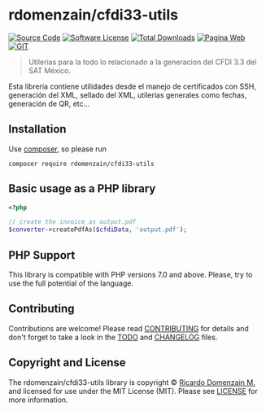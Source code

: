 # rdomenzain/cfdi33-utils

[![Source Code][badge-source]][source]
[![Software License][badge-license]][license]
[![Total Downloads][badge-downloads]][downloads]
[![Pagina Web][badge-pagina]][pagina]
[![GIT][badge-git]][git]

> Utilerias para la todo lo relacionado a la generacion del CFDI 3.3 del SAT México.

Esta libreria contiene utilidades desde el manejo de certificados con SSH, generación del XML, sellado del XML, utilerias generales como fechas, generación de QR, etc...

## Installation

Use [composer](https://getcomposer.org/), so please run

```shell
composer require rdomenzain/cfdi33-utils
```

## Basic usage as a PHP library

```php
<?php

// create the invoice as output.pdf
$converter->createPdfAs($cfdiData, 'output.pdf');
```

## PHP Support

This library is compatible with PHP versions 7.0 and above.
Please, try to use the full potential of the language.

## Contributing

Contributions are welcome! Please read [CONTRIBUTING][] for details
and don't forget to take a look in the [TODO][] and [CHANGELOG][] files.

## Copyright and License

The rdomenzain/cfdi33-utils library is copyright © [Ricardo Domenzain M.](https://ddsis.com.mx/)
and licensed for use under the MIT License (MIT). Please see [LICENSE][] for more information.

[contributing]: https://github.com/rdomenzain/cfdi33-utils/blob/master/CONTRIBUTING.md
[changelog]: https://github.com/rdomenzain/cfdi33-utils/blob/master/docs/CHANGELOG.md
[todo]: https://github.com/rdomenzain/cfdi33-utils/blob/master/docs/TODO.md

[source]: https://github.com/rdomenzain/cfdi33-utils
[license]: https://github.com/rdomenzain/cfdi33-utils/blob/master/LICENSE
[downloads]: https://packagist.org/packages/rdomenzain/cfdi33-utils
[git]: https://packagist.org/packages/rdomenzain
[pagina]: https://ddsis.com.mx

[badge-source]: https://img.shields.io/badge/source-cfdi33--utils-blue?style=flat-square
[badge-license]: https://img.shields.io/badge/licence-MIT-red?style=flat-square
[badge-downloads]: https://img.shields.io/badge/downloads-%3E%20999-orange?style=flat-squar
[badge-git]: https://img.shields.io/github/followers/rdomenzain?label=rdomenzain&style=social
[badge-pagina]: https://img.shields.io/badge/Web-DDsis-lightgrey